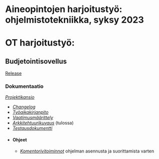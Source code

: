 # **Aineopintojen harjoitustyö: ohjelmistotekniikka, syksy 2023**


# OT harjoitustyö:

## Budjetointisovellus
[Release](https://github.com/keranenkirill/OT-projekti/releases/tag/viikko7)

### Dokumentaatio
[_Projektikansio_](./BudgetApp)
- [_Changelog_](./BudgetApp/dokumentaatio/Changelog.md)
- [_Työaikakirjanpito_](./BudgetApp/dokumentaatio/tuntikirjanpito.md)
- [_Vaatimusmäärittely_](./BudgetApp/dokumentaatio/vaativuusmaarittely.md)
- [_Arkkitehtuurikuvaus_]() (tulossa)
- [_Testausdokumentti_](./BudgetApp/dokumentaatio/testaus.md)
- #### Ohjeet
   - [_Komentorivitoiminnot_](./BudgetApp/dokumentaatio/komentorivikomennot.md) ohjelman asennusta ja suorittamista varten

   